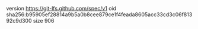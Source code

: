 version https://git-lfs.github.com/spec/v1
oid sha256:b95905ef28814a9b5a0b8cee879ce1f4feada8605acc33cd3c06f81392c9d300
size 906
